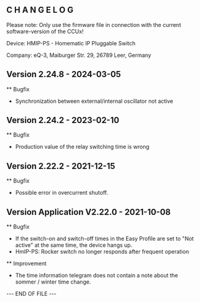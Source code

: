 ﻿C H A N G E L O G
-----------------

Please note: Only use the firmware file in connection with the current software-version of the CCUx!

Device:      HMIP-PS - Homematic IP Pluggable Switch

Company:     eQ-3, Maiburger Str. 29, 26789 Leer, Germany



Version 2.24.8 - 2024-03-05
--------------------------------------------------------------

** Bugfix
   * Synchronization between external/internal oscillator not active



Version 2.24.2 - 2023-02-10
--------------------------------------------------------------

** Bugfix
   * Production value of the relay switching time is wrong



Version 2.22.2 - 2021-12-15
--------------------------------------------------------------

** Bugfix
   * Possible error in overcurrent shutoff.



Version Application V2.22.0 - 2021-10-08
--------------------------------------------------------------

** Bugfix
   * If the switch-on and switch-off times in the Easy Profile are set to "Not active" at the same time, the device hangs up.
   * HmIP-PS: Rocker switch no longer responds after frequent operation

** Improvement
   * The time information telegram does not contain a note about the sommer / winter time change.



--- END OF FILE ---
